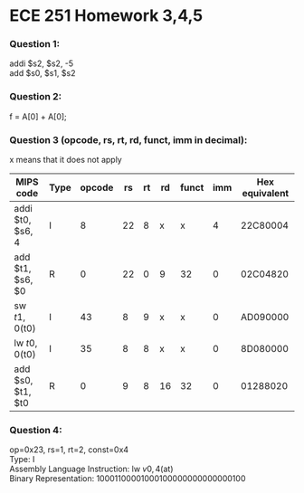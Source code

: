 # ECE 251 Homework 3,4,5

 ### Question 1: <br />
addi $s2, $s2, -5 <br />
add $s0, $s1, $s2

### Question 2: <br />
f = A[0] + A[0];

### Question 3 (opcode, rs, rt, rd, funct, imm in decimal): <br />
x means that it does not apply

| MIPS code         | Type | opcode | rs  | rt  | rd  | funct | imm | Hex equivalent |
| ----------------- | ---- | ------ | --- | --- | --- | ----- | --- | -------------- |
| addi $t0, $s6, 4  | I    | 8      | 22  | 8   | x   | x     | 4   | 22C80004       |
| add $t1, $s6, $0  | R    | 0      | 22  | 0   | 9   | 32    | 0   | 02C04820       |
| sw $t1, 0($t0)    | I    | 43     | 8   | 9   | x   | x     | 0   | AD090000       |
| lw $t0, 0($t0)    | I    | 35     | 8   | 8   | x   | x     | 0   | 8D080000       |
| add $s0, $t1, $t0 | R    | 0      | 9   | 8   | 16  | 32    | 0   | 01288020       |

### Question 4: 
op=0x23, rs=1, rt=2, const=0x4 <br />
Type: I <br />
Assembly Language Instruction: lw $v0, 4($at) <br />
Binary Representation: 10001100001000100000000000000100
